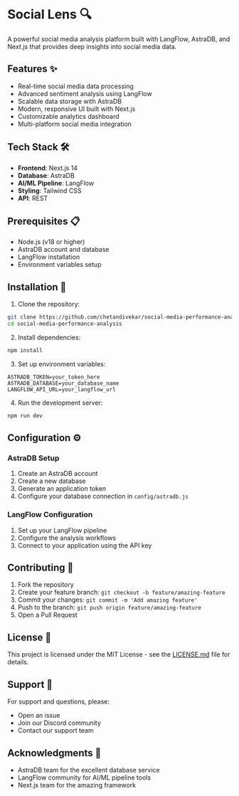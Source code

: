 # Social Lens 🔍

A powerful social media analysis platform built with LangFlow, AstraDB, and Next.js that provides deep insights into social media data.

## Features ✨

- Real-time social media data processing
- Advanced sentiment analysis using LangFlow
- Scalable data storage with AstraDB
- Modern, responsive UI built with Next.js
- Customizable analytics dashboard
- Multi-platform social media integration

## Tech Stack 🛠️

- **Frontend**: Next.js 14
- **Database**: AstraDB
- **AI/ML Pipeline**: LangFlow
- **Styling**: Tailwind CSS
- **API**: REST

## Prerequisites 📋

- Node.js (v18 or higher)
- AstraDB account and database
- LangFlow installation
- Environment variables setup

## Installation 🚀

1. Clone the repository:

```bash
git clone https://github.com/chetandivekar/social-media-performance-analysis
cd social-media-performance-analysis
```

2. Install dependencies:

```bash
npm install
```

3. Set up environment variables:

```env
ASTRADB_TOKEN=your_token_here
ASTRADB_DATABASE=your_database_name
LANGFLOW_API_URL=your_langflow_url
```

4. Run the development server:

```bash
npm run dev
```

## Configuration ⚙️

### AstraDB Setup

1. Create an AstraDB account
2. Create a new database
3. Generate an application token
4. Configure your database connection in `config/astradb.js`

### LangFlow Configuration

1. Set up your LangFlow pipeline
2. Configure the analysis workflows
3. Connect to your application using the API key

## Contributing 🤝

1. Fork the repository
2. Create your feature branch: `git checkout -b feature/amazing-feature`
3. Commit your changes: `git commit -m 'Add amazing feature'`
4. Push to the branch: `git push origin feature/amazing-feature`
5. Open a Pull Request

## License 📄

This project is licensed under the MIT License - see the [LICENSE.md](LICENSE.md) file for details.

## Support 💬

For support and questions, please:

- Open an issue
- Join our Discord community
- Contact our support team

## Acknowledgments 🙏

- AstraDB team for the excellent database service
- LangFlow community for AI/ML pipeline tools
- Next.js team for the amazing framework
